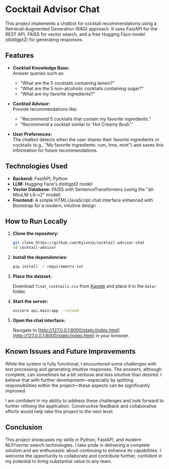 # Cocktail Advisor Chat

This project implements a chatbot for cocktail recommendations using a Retrieval-Augmented Generation (RAG) approach. It uses FastAPI for the REST API, FAISS for vector search, and a free Hugging Face model (distilgpt2) for generating responses.

## Features

- **Cocktail Knowledge Base:**  
  Answer queries such as:
  - "What are the 5 cocktails containing lemon?"
  - "What are the 5 non-alcoholic cocktails containing sugar?"
  - "What are my favorite ingredients?"
  
- **Cocktail Advisor:**  
  Provide recommendations like:
  - "Recommend 5 cocktails that contain my favorite ingredients."
  - "Recommend a cocktail similar to 'Hot Creamy Bush'."

- **User Preferences:**  
  The chatbot detects when the user shares their favorite ingredients or cocktails (e.g., "My favorite ingredients: rum, lime, mint") and saves this information for future recommendations.

## Technologies Used

- **Backend:** FastAPI, Python
- **LLM:** Hugging Face's distilgpt2 model
- **Vector Database:** FAISS with SentenceTransformers (using the "all-MiniLM-L6-v2" model)
- **Frontend:** A simple HTML/JavaScript chat interface enhanced with Bootstrap for a modern, intuitive design

## How to Run Locally

1. **Clone the repository:**

   ```bash
   git clone https://github.com/Kyivnik/cocktail-advisor-chat
   cd cocktail-advisor
   ```

2. **Install the dependencies:**

   ```bash
   pip install -r requirements.txt
   ```

3. **Place the dataset:**

   Download `final_cocktails.csv` from [Kaggle](https://www.kaggle.com/datasets/aadyasingh55/cocktails) and place it in the `data/` folder.

4. **Start the server:**

   ```bash
   uvicorn api.main:app --reload
   ```

5. **Open the chat interface:**

   Navigate to [http://127.0.0.1:8000/static/index.html](http://127.0.0.1:8000/static/index.html) in your browser.

## Known Issues and Future Improvements

While the system is fully functional, I encountered some challenges with text processing and generating intuitive responses. The answers, although complete, can sometimes be a bit verbose and less intuitive than desired. I believe that with further development—especially by splitting responsibilities within the project—these aspects can be significantly improved.

I am confident in my ability to address these challenges and look forward to further refining the application. Constructive feedback and collaborative efforts would help take this project to the next level.

## Conclusion

This project showcases my skills in Python, FastAPI, and modern NLP/vector search technologies. I take pride in delivering a complete solution and am enthusiastic about continuing to enhance its capabilities. I welcome the opportunity to collaborate and contribute further, confident in my potential to bring substantial value to any team.
